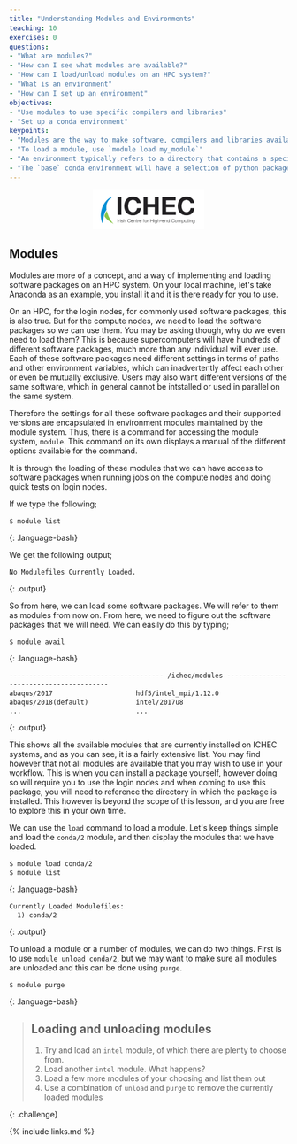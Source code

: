 ```yaml
---
title: "Understanding Modules and Environments"
teaching: 10
exercises: 0
questions:
- "What are modules?"
- "How can I see what modules are available?"
- "How can I load/unload modules on an HPC system?"
- "What is an environment"
- "How can I set up an environment" 
objectives:
- "Use modules to use specific compilers and libraries"
- "Set up a conda environment"
keypoints:
- "Modules are the way to make software, compilers and libraries available within the login session"
- "To load a module, use `module load my_module`"
- "An environment typically refers to a directory that contains a specific collection of installed packages"
- "The `base` conda environment will have a selection of python packages"
---
```


<p align="center"><img src="../fig/ICHEC_Logo.jpg" width="40%"/></p>

## Modules

Modules are more of a concept, and a way of implementing and loading software packages on an HPC system. On your local
machine, let's take Anaconda as an example, you install it and it is there ready for you to use.

On an HPC, for the login nodes, for commonly used software packages, this is also true. But for the compute nodes, we 
need to load the software packages so we can use them. You may be asking though, why do we even need to load them? This
is because supercomputers will have hundreds of different software packages, much more than any individual will ever
use. Each of these software packages need different settings in terms of paths and other environment variables, which
can inadvertently affect each other or even be mutually exclusive. Users may also want different versions of the same 
software, which in general cannot be intstalled or used in parallel on the same system.

Therefore the settings for all these software packages and their supported versions are encapsulated in environment
modules maintained by the module system. Thus, there is a command for accessing the module system, `module`. This
command on its own displays a manual of the different options available for the command.

It is through the loading of these modules that we can have access to software packages when running jobs on the
compute nodes and doing quick tests on login nodes. 

If we type the following;

~~~
$ module list
~~~
{: .language-bash}

We get the following output;

~~~
No Modulefiles Currently Loaded.
~~~
{: .output}

So from here, we can load some software packages. We will refer to them as modules from now on. From here, we need to 
figure out the software packages that we will need. We can easily do this by typing;

~~~
$ module avail
~~~
{: .language-bash}

~~~
--------------------------------------- /ichec/modules ----------------------------------------
abaqus/2017                     hdf5/intel_mpi/1.12.0
abaqus/2018(default)            intel/2017u8
...                             ...
~~~
{: .output}

This shows all the available modules that are currently installed on ICHEC systems, and as you can see, it is a fairly
extensive list. You may find however that not all modules are available that you may wish to use in your workflow. This
is when you can install a package yourself, however doing so will require you to use the login nodes and when coming to
use this package, you will need to reference the directory in which the package is installed. This however is beyond
the scope of this lesson, and you are free to explore this in your own time.

We can use the `load` command to load a module. Let's keep things simple and load the `conda/2` module, and then display
the modules that we have loaded.

~~~
$ module load conda/2
$ module list
~~~
{: .language-bash}

~~~
Currently Loaded Modulefiles:
  1) conda/2
~~~
{: .output}

To unload a module or a number of modules, we can do two things. First is to use `module unload conda/2`, but we may
want to make sure all modules are unloaded and this can be done using `purge`.

~~~
$ module purge
~~~
{: .language-bash}

> ## Loading and unloading modules
>
> 1. Try and load an `intel` module, of which there are plenty to choose from.
> 2. Load another `intel` module. What happens?
> 3. Load a few more modules of your choosing and list them out
> 4. Use a combination of `unload` and `purge` to remove the currently loaded modules
>
{: .challenge}

{% include links.md %}
